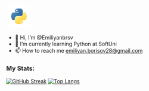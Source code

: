 <p align="left">
<img src="https://raw.githubusercontent.com/github/explore/80688e429a7d4ef2fca1e82350fe8e3517d3494d/topics/python/python.png" alt="Python" height="60" style="vertical-align:top; margin:4px">
</p>

- 👋 Hi, I’m @Emiliyanbrsv
- 🌱 I’m currently learning Python at SoftUni
- 📫 How to reach me emiliyan.borisov28@gmail.com



### My Stats:
[![GitHub Streak](http://github-readme-streak-stats.herokuapp.com?user=Emiliyanbrsv&theme=tokyonight)](https://git.io/streak-stats)
[![Top Langs](https://github-readme-stats.vercel.app/api/top-langs/?username=Emiliyanbrsv&layout=compact&theme=tokyonight)](https://github.com/anuraghazra/github-readme-stats)

